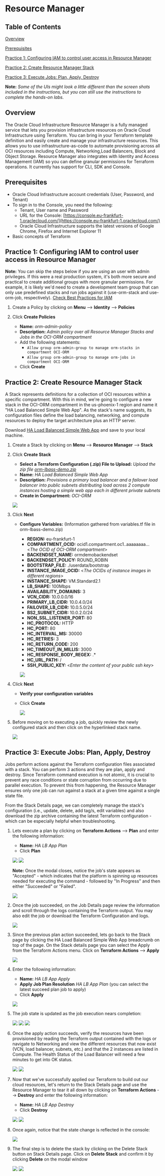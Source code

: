 # Resource Manager


## Table of Contents

[Overview](#overview)

[Prerequisites](#Prerequisites)

[Practice 1: Configuring IAM to control user access in Resource Manager](#practice-1-configuring-iam-to-control-user-access-in-resource-manager) 

[Practice 2: Create Resource Manager Stack](#practice-2-create-resource-manager-stack)

[Practice 3: Execute Jobs: Plan, Apply, Destroy](#practice-3-execute-jobs-plan-apply-destroy)

**Note:** *Some of the UIs might look a little different than the screen shots included in the instructions, but you can still use the instructions to complete the hands-on labs.*


## Overview

The Oracle Cloud Infrastructure Resource Manager is a fully managed service that lets you provision infrastructure resources on Oracle Cloud Infrastructure using Terraform. You can bring in your Terraform template definition and easily create and manage your infrastructure resources. This allows you to use infrastructure-as-code to automate provisioning across all OCI resources including Compute, Networking,Load Balancers, Block and Object Storage. Resource Manager also integrates with Identity and Access Management (IAM) so you can define granular permissions for Terraform operations. It currently has support for CLI, SDK and Console. 


## Prerequisites

- Oracle Cloud Infrastructure account credentials (User, Password, and Tenant) 
- To sign in to the Console, you need the following:
  -  Tenant, User name and Password
  -  URL for the Console: [https://console.eu-frankfurt-1.oraclecloud.com/](https://console.eu-frankfurt-1.oraclecloud.com/)
  -  Oracle Cloud Infrastructure supports the latest versions of Google Chrome, Firefox and Internet Explorer 11
-  Basic concepts of Terraform

## Practice 1: Configuring IAM to control user access in Resource Manager

**Note:** You can skip the steps below if you are using an user with admin privileges. If this were a real production system, it's both more secure and practical to create additional groups with more granular permissions. For example, it is likely we'd need to create a development team group that can only use predefined stacks and run jobs against it (use-orm-stack and use-orm-job, respectively). [Check Best Practices for IAM](https://docs.cloud.oracle.com/iaas/Content/Security/Concepts/security_features.htm#IdentityandAccessManagementIAMService)

1. Create a Policy by clicking on **Menu** --> **Identity** --> **Policies**
2. Click **Create Policies**

   - **Name:** *orm-admin-policy*
   - **Description:** *Admin policy over all Resource Manager Stacks and Jobs in the OCI-ORM compartment*
   - Add the following statements:
     - `Allow group orm-admin-group to manage orm-stacks in compartment OCI-ORM`
     - `Allow group orm-admin-group to manage orm-jobs in compartment OCI-ORM`
   - Click **Create**
  

## Practice 2: Create Resource Manager Stack

 A Stack represents definitions for a collection of OCI resources within a specific compartment. With this in mind, we're going to configure a new stack in the OCI-ORM compartment in the us-phoenix-1 region and name it "HA Load Balanced Simple Web App". As the stack's name suggests, its configuration files define the load balancing, networking, and compute resources to deploy the target architecture plus an HTTP server. 

 Download [HA Load Balanced Simple Web App](orm-lbaas-demo/orm-lbass-demo.zip) and save to your local machine.

1. Create a Stack by clicking on **Menu** --> **Resource Manager** --> **Stack**
2. Click **Create Stack**

   - **Select a Terraform Configuration (.zip) File to Upload:** *Upload the zip file [orm-lbass-demo.zip](orm-lbaas-demo/orm-lbass-demo.zip)*
   - **Name:** *HA Load Balanced Simple Web App*
   - **Description:** *Provisions a primary load balancer and a failover load balancer into public subnets distributing load across 2 compute instances hosting a simple web app each in different private subnets*
   - **Create in Compartment:** *OCI-ORM*
    
    ![](img/CreateStack01.png)
    
3. Click **Next**   
   - **Configure Variables:** (Information gathered from variables.tf file in orm-lbass-demo.zip)
     - **REGION:** eu-frankfurt-1 
     - **COMPARTMENT_OCID:** ocid1.compartment.oc1..aaaaaaaa... <*The OCID of OCI-ORM compartment*>
     - **BACKENDSET_NAME:** ormdemobackendset
     - **BACKENDSET_POLICY:** ROUND_ROBIN
     - **BOOTSTRAP_FILE:** ./userdata/bootstrap
     - **INSTANCE_IMAGE_OCID:** <*The OCIDs of instance images in different regions*>
     - **INSTANCE_SHAPE:** VM.Standard2.1
     - **LB_SHAPE:** 100Mbps
     - **AVAILABILITY_DOMAINS:** 3
     - **VCN_CIDR:** 10.0.0.0/16
     - **PRIMARY_LB_CIDR:** 10.0.4.0/24
     - **FAILOVER_LB_CIDR:** 10.0.5.0/24
     - **BS2_SUBNET_CIDR:** 10.0.2.0/24
     - **NON_SSL_LISTENER_PORT:** 80
     - **HC_PROTOCOL:** HTTP
     - **HC_PORT:** 80
     - **HC_INTERVAL_MS:** 30000
     - **HC_RETRIES:** 3
     - **HC_RETURN_CODE:** 200
     - **HC_TIMEOUT_IN_MILLIS:** 3000
     - **HC_RESPONSE_BODY_REGEX:** .*
     - **HC_URL_PATH:** /
     - **SSH_PUBLIC_KEY:** <*Enter the content of your public ssh key*>
     
     ![](img/CreateStack02.png)

4. Click **Next**
   - **Verify your configuration variables**
   - Click **Create**

     ![](img/CreateStack03.png)

5. Before moving on to executing a job, quickly review the newly configured stack and then click on the hyperlinked stack name. 
   
    ![](img/image002.png)

## Practice 3: Execute Jobs: Plan, Apply, Destroy

Jobs perform actions against the Terraform configuration files associated with a stack. You can perform 3 actions and they are plan, apply and destroy. Since Terraform command execution is not atomic, it is crucial to prevent any race conditions or state corruption from occurring due to parallel execution. To prevent this from happening, the Resource Manager ensures only one job can run against a stack at a given time against a single state file.

From the Stack Details page, we can completely manage the stack's configuration (i.e., update, delete, add tag/s, edit variables) and also download the zip archive containing the latest Terraform configuration - which can be especially helpful when troubleshooting.

1. Lets execute a plan by clicking on **Terraform Actions** --> **Plan** and enter the following information:

   - **Name:** *HA LB App Plan*
   - Click **Plan**

    ![](img/image003.png)
    ![](img/image004.png)

    **Note:** Once the modal closes, notice the job's state appears as "Accepted" - which indicates that the platform is spinning up resources needed for executing the command  - followed by "In Progress" and then either "Succeeded" or "Failed". 

    ![](img/image005.png)

2. Once the job succeeded, on the Job Details page review the information and scroll through the logs containing the Terraform output. You may also edit the job or download the Terraform Configuration and logs. 

    ![](img/image006.png)
  
3. Since the previous plan action succeeded, lets go back to the Stack page by clicking the HA Load Balanced Simple Web App breadcrumb on top of the page. On the Stack details page you can select the Apply from the Terraform Actions menu. Click on **Terraform Actions** --> **Apply**

    ![](img/image007.png)

4. Enter the following information:
   
   - **Name:** *HA LB App Apply*
   - **Apply Job Plan Resolution** *HA LB App Plan* (you can select the latest succeed plan job to apply)
   - Click **Apply**

    ![](img/image008.png)

5. The job state is updated as the job execution nears completion:
   
   ![](img/image009.png)
   ![](img/image010.png)
   ![](img/image011.png)

6. Once the apply action succeeds, verify the resources have been provisioned by reading the Terraform output contained with the logs or navigate to Networking and view the different resources that now exist (VCN, load balancer, subnets, etc.) and that the 2 instances are listed in Compute. The Health Status of the Load Balancer will need a few minutes to get into OK status.

    ![](img/image012.png)
    ![](img/image013.png)

7. Now that we've successfully applied our Terraform to build out our cloud resources, let's return to the Stack Details page and use the Resource Manager to tear it all down by clicking on **Terraform Actions** --> **Destroy** and enter the following information:

   - **Name:** *HA LB App Destroy*
   - Click **Destroy**
   
    ![](img/image014.png)
    ![](img/image015.png)

8. Once again, notice that the state change is reflected in the console:

    ![](img/image016.png)

9. The final step is to delete the stack by clicking on the Delete Stack button on Stack Details page. Click on **Delete Stack** and confirm it by clicking **Delete** on the modal window

    ![](img/image017.png)
    ![](img/image018.png)
